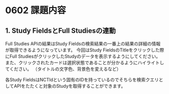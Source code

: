 # 0602 課題内容

## 1. Study FieldsとFull Studiesの連動
Full Studies APIの結果はStudy Fieldsの検索結果の一番上の結果の詳細の情報が取得できるようになっています。
今回はStudy FieldsのTitleをクリックした際にFull StudiesがクリックしたStudyのデータを表示するようにしてください。
また、クリックされたカードは選択状態であることが分かるようにハイライトしてください。
（タイトルの文字色、背景色を変えるなど）

各Study FieldsはNCTIdという固有のIDを持っているのでそちらを検索クエリとしてAPIをたたくと対象のStudyを取得することができます。